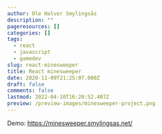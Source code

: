 ```yaml
---
author: Ole Halvor Smylingsås
description: ""
pageresources: []
categories: []
tags:
  - react
  - javascript
  - gamedev
slug: react-minesweeper
title: React minesweeper
date: 2020-11-09T21:25:07.000Z
draft: false
comments: false
lastmod: 2022-04-10T16:20:52.407Z
preview: /preview-images/minesweeper-project.png
---
```

Demo: https://minesweeper.smylingsas.net/
<!--more-->
